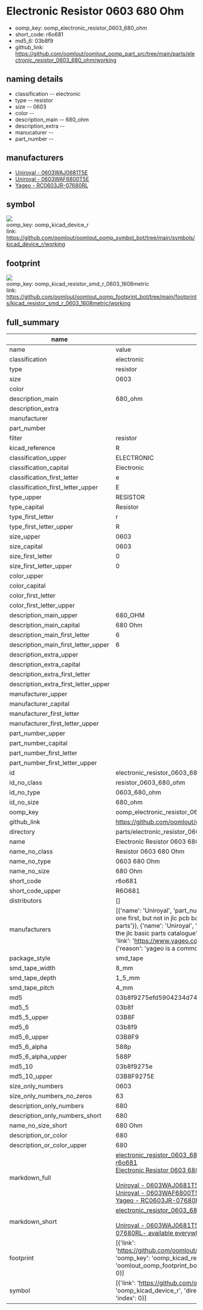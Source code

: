 # Electronic Resistor 0603 680 Ohm

  
* oomp_key: oomp_electronic_resistor_0603_680_ohm 
* short_code: r6o681
* md5_6: 03b8f9  
* github_link: https://github.com/oomlout/oomlout_oomp_part_src/tree/main/parts/electronic_resistor_0603_680_ohm/working  
## naming details
* classification -- electronic
* type -- resistor
* size -- 0603
* color -- 
* description_main -- 680_ohm
* description_extra -- 
* manucaturer -- 
* part_number -- 


## manufacturers
* [Uniroyal - 0603WAJ0681T5E]()  
* [Uniroyal - 0603WAF6800T5E]()  
* [Yageo - RC0603JR-07680RL](https://www.yageo.com/en/Chart/Download/pdf/RC0603JR-07680RL)  

## symbol

![](symbol/{index}/working/working_600.png)  
oomp_key: oomp_kicad_device_r  
link: https://github.com/oomlout/oomlout_oomp_symbol_bot/tree/main/symbols/kicad_device_r/working  

## footprint

![](footprint/{index}/working/working_600.png)  
oomp_key: oomp_kicad_resistor_smd_r_0603_1608metric  
link: https://github.com/oomlout/oomlout_oomp_footprint_bot/tree/main/footprints/kicad_resistor_smd_r_0603_1608metric/working  

## full_summary
| name | value | 
| --- | --- | 
| name | value | 
| classification | electronic | 
| type | resistor | 
| size | 0603 | 
| color |  | 
| description_main | 680_ohm | 
| description_extra |  | 
| manufacturer |  | 
| part_number |  | 
| filter | resistor | 
| kicad_reference | R | 
| classification_upper | ELECTRONIC | 
| classification_capital | Electronic | 
| classification_first_letter | e | 
| classification_first_letter_upper | E | 
| type_upper | RESISTOR | 
| type_capital | Resistor | 
| type_first_letter | r | 
| type_first_letter_upper | R | 
| size_upper | 0603 | 
| size_capital | 0603 | 
| size_first_letter | 0 | 
| size_first_letter_upper | 0 | 
| color_upper |  | 
| color_capital |  | 
| color_first_letter |  | 
| color_first_letter_upper |  | 
| description_main_upper | 680_OHM | 
| description_main_capital | 680 Ohm | 
| description_main_first_letter | 6 | 
| description_main_first_letter_upper | 6 | 
| description_extra_upper |  | 
| description_extra_capital |  | 
| description_extra_first_letter |  | 
| description_extra_first_letter_upper |  | 
| manufacturer_upper |  | 
| manufacturer_capital |  | 
| manufacturer_first_letter |  | 
| manufacturer_first_letter_upper |  | 
| part_number_upper |  | 
| part_number_capital |  | 
| part_number_first_letter |  | 
| part_number_first_letter_upper |  | 
| id | electronic_resistor_0603_680_ohm | 
| id_no_class | resistor_0603_680_ohm | 
| id_no_type | 0603_680_ohm | 
| id_no_size | 680_ohm | 
| oomp_key | oomp_electronic_resistor_0603_680_ohm | 
| github_link | https://github.com/oomlout/oomlout_oomp_part_src/tree/main/parts/electronic_resistor_0603_680_ohm/working | 
| directory | parts/electronic_resistor_0603_680_ohm | 
| name | Electronic Resistor 0603 680 Ohm | 
| name_no_class | Resistor 0603 680 Ohm | 
| name_no_type | 0603 680 Ohm | 
| name_no_size | 680 Ohm | 
| short_code | r6o681 | 
| short_code_upper | R6O681 | 
| distributors | [] | 
| manufacturers | [{'name': 'Uniroyal', 'part_number': '0603WAJ0681T5E', 'link': '', 'id': 'manufacturer_uniroyal', 'note': {'reason': 'did this one first, but not in jlc pcb basic parts and 1 percent are and they are the same price', 'reason_short': 'not in jlc basic parts'}}, {'name': 'Uniroyal', 'part_number': '0603WAF6800T5E', 'link': '', 'id': 'manufacturer_uniroyal', 'note': {'reason': 'in the jlc basic parts catalogue', 'reason_short': 'jlc basic part'}}, {'name': 'Yageo', 'part_number': 'RC0603JR-07680RL', 'link': 'https://www.yageo.com/en/Chart/Download/pdf/RC0603JR-07680RL', 'id': 'manufacturer_yageo', 'note': {'reason': 'yageo is a commonly cross referenced part number', 'reason_short': 'available everywhere'}}] | 
| package_style | smd_tape | 
| smd_tape_width | 8_mm | 
| smd_tape_depth | 1_5_mm | 
| smd_tape_pitch | 4_mm | 
| md5 | 03b8f9275efd5904234d746eadf836d9 | 
| md5_5 | 03b8f | 
| md5_5_upper | 03B8F | 
| md5_6 | 03b8f9 | 
| md5_6_upper | 03B8F9 | 
| md5_6_alpha | 588p | 
| md5_6_alpha_upper | 588P | 
| md5_10 | 03b8f9275e | 
| md5_10_upper | 03B8F9275E | 
| size_only_numbers | 0603 | 
| size_only_numbers_no_zeros | 63 | 
| description_only_numbers | 680 | 
| description_only_numbers_short | 680 | 
| name_no_size_short | 680 Ohm | 
| description_or_color | 680 | 
| description_or_color_upper | 680 | 
| markdown_full | [electronic_resistor_0603_680_ohm](https://github.com/oomlout/oomlout_oomp_part_src/tree/main/parts/electronic_resistor_0603_680_ohm/working)<br>[r6o681](https://github.com/oomlout/oomlout_oomp_part_src/tree/main/parts/electronic_resistor_0603_680_ohm/working)<br>[Electronic Resistor 0603 680 Ohm](https://github.com/oomlout/oomlout_oomp_part_src/tree/main/parts/electronic_resistor_0603_680_ohm/working)<br><br>[Uniroyal - 0603WAJ0681T5E- not in jlc basic parts]() [(L)  ](https://www.lcsc.com/search?q=0603WAJ0681T5E)[(D)  ](https://www.digikey.com/en/products?keywords=0603WAJ0681T5E)[(M)  ](https://www.mouser.com/Search/Refine?Keyword=0603WAJ0681T5E)[(N)  ](https://www.newark.com/search?st=0603WAJ0681T5E)[(SZ)  ](https://so.szlcsc.com/global.html?k=0603WAJ0681T5E)<br>[Uniroyal - 0603WAF6800T5E- jlc basic part]() [(L)  ](https://www.lcsc.com/search?q=0603WAF6800T5E)[(D)  ](https://www.digikey.com/en/products?keywords=0603WAF6800T5E)[(M)  ](https://www.mouser.com/Search/Refine?Keyword=0603WAF6800T5E)[(N)  ](https://www.newark.com/search?st=0603WAF6800T5E)[(SZ)  ](https://so.szlcsc.com/global.html?k=0603WAF6800T5E)<br>[Yageo - RC0603JR-07680RL- available everywhere](https://www.yageo.com/en/Chart/Download/pdf/RC0603JR-07680RL) [(L)  ](https://www.lcsc.com/search?q=RC0603JR-07680RL)[(D)  ](https://www.digikey.com/en/products?keywords=RC0603JR-07680RL)[(M)  ](https://www.mouser.com/Search/Refine?Keyword=RC0603JR-07680RL)[(N)  ](https://www.newark.com/search?st=RC0603JR-07680RL)[(SZ)  ](https://so.szlcsc.com/global.html?k=RC0603JR-07680RL)<br> | 
| markdown_short | [electronic_resistor_0603_680_ohm](https://github.com/oomlout/oomlout_oomp_part_src/tree/main/parts/electronic_resistor_0603_680_ohm/working)<br><br>[Uniroyal - 0603WAJ0681T5E- not in jlc basic parts]()[Uniroyal - 0603WAF6800T5E- jlc basic part]()[Yageo - RC0603JR-07680RL- available everywhere](https://www.yageo.com/en/Chart/Download/pdf/RC0603JR-07680RL) | 
| footprint | [{'link': 'https://github.com/oomlout/oomlout_oomp_footprint_bot/tree/main/foootprntss/kicad_resistor_smd_r_0603_1608metric', 'oomp_key': 'oomp_kicad_resistor_smd_r_0603_1608metric', 'directory': 'oomlout_oomp_footprint_bot/footprints/kicad_resistor_smd_r_0603_1608metric//working/working.kicad_mod', 'index': 0}] | 
| symbol | [{'link': 'https://github.com/oomlout/oomlout_oomp_symbol_bot/tree/main/symbols/kicad_device_r', 'oomp_key': 'oomp_kicad_device_r', 'directory': 'oomlout_oomp_symbol_bot/symbols/kicad_device_r//working/working.kicad_sym', 'index': 0}] | 
